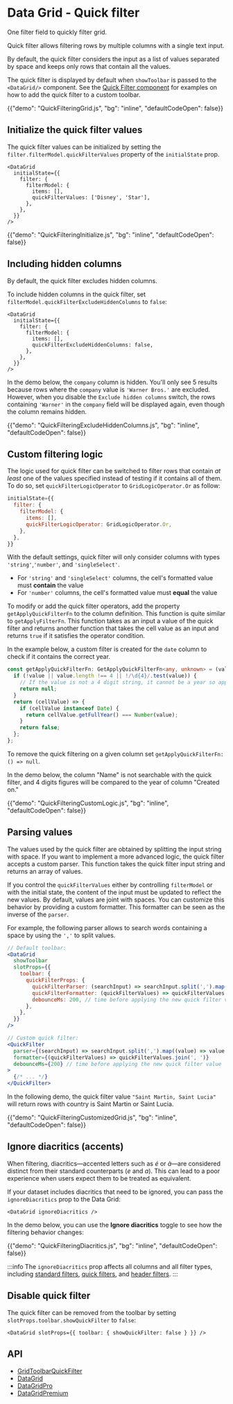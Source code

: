 # Data Grid - Quick filter

<p class="description">One filter field to quickly filter grid.</p>

Quick filter allows filtering rows by multiple columns with a single text input.

By default, the quick filter considers the input as a list of values separated by space and keeps only rows that contain all the values.

The quick filter is displayed by default when `showToolbar` is passed to the `<DataGrid/>` component. See the [Quick Filter component](/x/react-data-grid/components/quick-filter/) for examples on how to add the quick filter to a custom toolbar.

{{"demo": "QuickFilteringGrid.js", "bg": "inline", "defaultCodeOpen": false}}

## Initialize the quick filter values

The quick filter values can be initialized by setting the `filter.filterModel.quickFilterValues` property of the `initialState` prop.

```tsx
<DataGrid
  initialState={{
    filter: {
      filterModel: {
        items: [],
        quickFilterValues: ['Disney', 'Star'],
      },
    },
  }}
/>
```

{{"demo": "QuickFilteringInitialize.js", "bg": "inline", "defaultCodeOpen": false}}

## Including hidden columns

By default, the quick filter excludes hidden columns.

To include hidden columns in the quick filter, set `filterModel.quickFilterExcludeHiddenColumns` to `false`:

```tsx
<DataGrid
  initialState={{
    filter: {
      filterModel: {
        items: [],
        quickFilterExcludeHiddenColumns: false,
      },
    },
  }}
/>
```

In the demo below, the `company` column is hidden. You'll only see 5 results because rows where the `company` value is `'Warner Bros.'` are excluded.
However, when you disable the `Exclude hidden columns` switch, the rows containing `'Warner'` in the `company` field will be displayed again, even though the column remains hidden.

{{"demo": "QuickFilteringExcludeHiddenColumns.js", "bg": "inline", "defaultCodeOpen": false}}

## Custom filtering logic

The logic used for quick filter can be switched to filter rows that contain _at least_ one of the values specified instead of testing if it contains all of them.
To do so, set `quickFilterLogicOperator` to `GridLogicOperator.Or` as follow:

```js
initialState={{
  filter: {
    filterModel: {
      items: [],
      quickFilterLogicOperator: GridLogicOperator.Or,
    },
  },
}}
```

With the default settings, quick filter will only consider columns with types `'string'`,`'number'`, and `'singleSelect'`.

- For `'string'` and `'singleSelect'` columns, the cell's formatted value must **contain** the value
- For `'number'` columns, the cell's formatted value must **equal** the value

To modify or add the quick filter operators, add the property `getApplyQuickFilterFn` to the column definition.
This function is quite similar to `getApplyFilterFn`.
This function takes as an input a value of the quick filter and returns another function that takes the cell value as an input and returns `true` if it satisfies the operator condition.

In the example below, a custom filter is created for the `date` column to check if it contains the correct year.

```ts
const getApplyQuickFilterFn: GetApplyQuickFilterFn<any, unknown> = (value) => {
  if (!value || value.length !== 4 || !/\d{4}/.test(value)) {
    // If the value is not a 4 digit string, it cannot be a year so applying this filter is useless
    return null;
  }
  return (cellValue) => {
    if (cellValue instanceof Date) {
      return cellValue.getFullYear() === Number(value);
    }
    return false;
  };
};
```

To remove the quick filtering on a given column set `getApplyQuickFilterFn: () => null`.

In the demo below, the column "Name" is not searchable with the quick filter, and 4 digits figures will be compared to the year of column "Created on."

{{"demo": "QuickFilteringCustomLogic.js", "bg": "inline", "defaultCodeOpen": false}}

## Parsing values

The values used by the quick filter are obtained by splitting the input string with space.
If you want to implement a more advanced logic, the quick filter accepts a custom parser.
This function takes the quick filter input string and returns an array of values.

If you control the `quickFilterValues` either by controlling `filterModel` or with the initial state, the content of the input must be updated to reflect the new values.
By default, values are joint with spaces. You can customize this behavior by providing a custom formatter.
This formatter can be seen as the inverse of the `parser`.

For example, the following parser allows to search words containing a space by using the `','` to split values.

```jsx
// Default toolbar:
<DataGrid
  showToolbar
  slotProps={{
    toolbar: {
      quickFilterProps: {
        quickFilterParser: (searchInput) => searchInput.split(',').map((value) => value.trim()),
        quickFilterFormatter: (quickFilterValues) => quickFilterValues.join(', '),
        debounceMs: 200, // time before applying the new quick filter value
      },
    },
  }}
/>

// Custom quick filter:
<QuickFilter
  parser={(searchInput) => searchInput.split(',').map((value) => value.trim())}
  formatter={(quickFilterValues) => quickFilterValues.join(', ')}
  debounceMs={200} // time before applying the new quick filter value
>
  {/* ... */}
</QuickFilter>
```

In the following demo, the quick filter value `"Saint Martin, Saint Lucia"` will return rows with country is Saint Martin or Saint Lucia.

{{"demo": "QuickFilteringCustomizedGrid.js", "bg": "inline", "defaultCodeOpen": false}}

## Ignore diacritics (accents)

When filtering, diacritics—accented letters such as _é_ or _à_—are considered distinct from their standard counterparts (_e_ and _a_).
This can lead to a poor experience when users expect them to be treated as equivalent.

If your dataset includes diacritics that need to be ignored, you can pass the `ignoreDiacritics` prop to the Data Grid:

```tsx
<DataGrid ignoreDiacritics />
```

In the demo below, you can use the **Ignore diacritics** toggle to see how the filtering behavior changes:

{{"demo": "QuickFilteringDiacritics.js", "bg": "inline", "defaultCodeOpen": false}}

:::info
The `ignoreDiacritics` prop affects all columns and all filter types, including [standard filters](/x/react-data-grid/filtering/), [quick filters](/x/react-data-grid/filtering/quick-filter/), and [header filters](/x/react-data-grid/filtering/header-filters/).
:::

## Disable quick filter

The quick filter can be removed from the toolbar by setting `slotProps.toolbar.showQuickFilter` to `false`:

```tsx
<DataGrid slotProps={{ toolbar: { showQuickFilter: false } }} />
```

## API

- [GridToolbarQuickFilter](/x/api/data-grid/grid-toolbar-quick-filter/)
- [DataGrid](/x/api/data-grid/data-grid/)
- [DataGridPro](/x/api/data-grid/data-grid-pro/)
- [DataGridPremium](/x/api/data-grid/data-grid-premium/)
